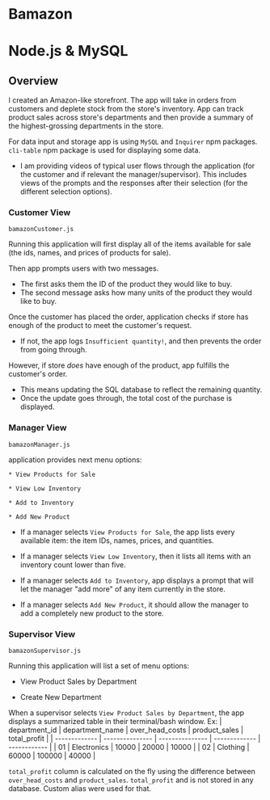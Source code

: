 # Bamazon
# Node.js & MySQL

## Overview

I created an Amazon-like storefront. The app will take in orders from customers and deplete stock from the store's inventory. App can track product sales across store's departments and then provide a summary of the highest-grossing departments in the store.

For data input and storage app is using `MySQL` and `Inquirer` npm packages. `cli-table` npm package is used for displaying some data.

* I am providing videos of typical user flows through the application (for the customer and if relevant the manager/supervisor). This includes views of the prompts and the responses after their selection (for the different selection options).

### Customer View

`bamazonCustomer.js`

Running this application will first display all of the items available for sale (the ids, names, and prices of products for sale).

Then app prompts users with two messages.

   * The first asks them the ID of the product they would like to buy.
   * The second message asks how many units of the product they would like to buy.

Once the customer has placed the order, application checks if store has enough of the product to meet the customer's request.

   * If not, the app logs `Insufficient quantity!`, and then prevents the order from going through.

However, if store _does_ have enough of the product, app fulfills the customer's order.
   * This means updating the SQL database to reflect the remaining quantity.
   * Once the update goes through, the total cost of the purchase is displayed.


### Manager View

`bamazonManager.js`

  application provides next menu options:

    * View Products for Sale
    
    * View Low Inventory
    
    * Add to Inventory
    
    * Add New Product

  * If a manager selects `View Products for Sale`, the app lists every available item: the item IDs, names, prices, and quantities.

  * If a manager selects `View Low Inventory`, then it lists all items with an inventory count lower than five.

  * If a manager selects `Add to Inventory`, app displays a prompt that will let the manager "add more" of any item currently in the store.

  * If a manager selects `Add New Product`, it should allow the manager to add a completely new product to the store.


### Supervisor View

`bamazonSupervisor.js`

Running this application will list a set of menu options:

   * View Product Sales by Department
   
   * Create New Department

When a supervisor selects `View Product Sales by Department`, the app displays a summarized table in their terminal/bash window. 
Ex:
| department_id | department_name | over_head_costs | product_sales | total_profit |
| ------------- | --------------- | --------------- | ------------- | ------------ |
| 01            | Electronics     | 10000           | 20000         | 10000        |
| 02            | Clothing        | 60000           | 100000        | 40000        |

`total_profit` column is calculated on the fly using the difference between `over_head_costs` and `product_sales`. `total_profit` and is not stored in any database. Custom alias were used for that.
